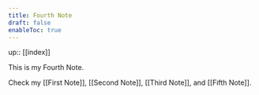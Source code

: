 ```yaml
---
title: Fourth Note
draft: false
enableToc: true
---
```


up:: [[index]]

This is my Fourth Note.

Check my [[First Note]], [[Second Note]], [[Third Note]], and [[Fifth Note]].
